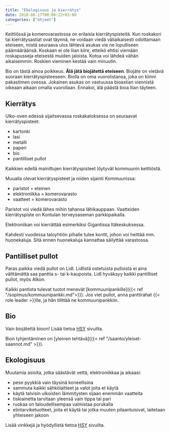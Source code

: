 ```yaml
---
title: "Ekologisuus ja kierrätys"
date: 2018-08-17T00:08:22+03:00
categories: ["ohjeet"]
---
```

Keittiössä ja komerovarastossa on erilaisia kierrätyspisteitä. Kun roskakori tai kierrätysastiat ovat täynnä, ne voidaan viedä väliaikaisesti odottamaan eteiseen, mistä seuraava ulos lähtevä asukas vie ne lopulliseen päämääräänsä. Koskaan ei ole liian kiire, etteikö ehtisi viemään roskapusseja eteisestä muiden jaloista. Kotoa voi lähdeä vähän aikaisemmin. Roskien vieminen kestää vain minuutin.

Bio on tästä ainoa poikkeus. **Älä jätä biojätettä eteiseen**. Biojäte on vietävä suoraan kierrätyspisteeseen. Biolla on oma vuorolistansa, joka on kiinni pakastimen ovessa. Jokainen asukas on vastuussa bioastian viennistä oikeaan aikaan omalla vuorollaan. Ennakoi, älä päästä bioa liian täyteen.

## Kierrätys
Ulko-oven edessä sijaitsevassa roskakatoksessa on seuraavat kierrätyspisteet:

  - kartonki
  - lasi
  - metalli
  - paperi
  - bio
  - pantilliset pullot

Kaikkien edellä mainittujen kierrätyspisteet löytyvät kommuunin keittiöstä.

Muualla olevat kierrätyspisteet ja niiden sijainti Kommuunissa:

  - paristot = eteinen
  - elektroniikka = komerovarasto
  - vaatteet = komerovarasto

Paristot voi viedä lähes mihin tahansa lähikauppaan. Vaatteiden kierrätyspiste on Kontulan terveysaseman parkkipaikalla.

Elektroniikan voi kierrättää esimerkiksi Gigantissa Itäkeskuksessa.

Kahdesti vuodessa taloyhtiön pihalle tulee kontti, johon voi heittää mm. huonekaluja. Sitä ennen huonekaluja kannattaa säilyttää varastossa.

## Pantilliset pullot
Paras paikka viedä pullot on Lidl. Lidlistä ostetuista pulloista ei aina välttämättä saa panttia s- tai k-kaupoista. Lidl hyväksyy kaikki pantilliset pullot, myös Alkon.

Kaikki pantista tulevat tuotot menevät [kommuunipankille]({{< ref "/sopimus/kommuunipankki.md">}}). Jos viet pullot, anna panttirahat {{< role leader >}}lle, ja hän tilittää ne kommuunipankkiin.

## Bio
Vain biojätettä bioon! Lisää tietoa [HSY](https://www.hsy.fi/en/residents/sorting/instructions/biowaste/Pages/default.aspx) sivuilta.

Bion tyhjentäminen on [yleinen tehtävä]({{< ref "/saanto/yleiset-saannot.md" >}}).

## Ekologisuus
Muutamia asioita, jotka säästävät vettä, elektroniikkaa ja aikaasi:

  - pese pyykkiä vain täysinä koneellisina
  - sammuta kaikki sähkölaitteet ja valot joita et käytä
  - käytä talvisin ulkoisten lämmitysten sijaan enemmän vaatteita 
  - tiskiainetta tarvitaan yleensä vain tippa tai pari 
  - ruokaa on taloudellisempaa valmistaa porukalla
  - elintarviketuotteet, joita et käytä tai jotka muuten pilaantuisivat, laitetaan yhteiseen jakoon

Lisää vinkkejä ja hyödyllistä tietoa [HSY](https://www.hsy.fi/en/residents/Pages/default.aspx) sivuilta.
